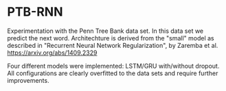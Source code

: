 # PTB-RNN

Experimentation with the Penn Tree Bank data set. In this data set we predict the next word.
Architechture is derived from the "small" model as described in "Recurrent Neural
Network Regularization", by Zaremba et al. https://arxiv.org/abs/1409.2329

Four different models were implemented: LSTM/GRU with/without dropout. All configurations are clearly overfitted to the data sets and require further improvements.
